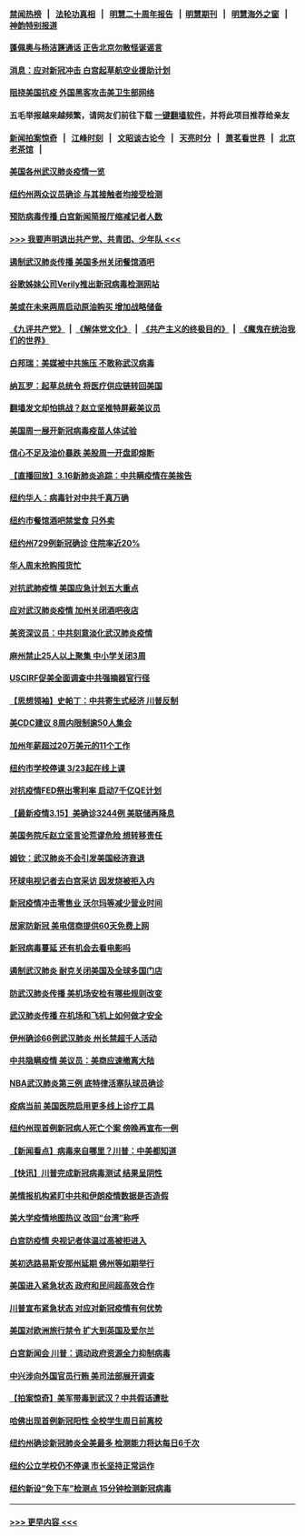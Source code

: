 #### [禁闻热榜](热点新闻.md?=0)  &nbsp;&nbsp;|&nbsp;&nbsp; [法轮功真相](https://github.com/gfw-breaker/truth/blob/master/README.md?=0) &nbsp;&nbsp;|&nbsp;&nbsp; [明慧二十周年报告](https://github.com/gfw-breaker/mh-reports/blob/master/README.md?=0) &nbsp;&nbsp;|&nbsp;&nbsp;[明慧期刊](https://github.com/gfw-breaker/mh-qikan) &nbsp;&nbsp;|&nbsp;&nbsp; [明慧海外之窗](https://github.com/gfw-breaker/mh-news/blob/master/README.md?=0) &nbsp;&nbsp;|&nbsp;&nbsp; [神韵特别报道](https://github.com/gfw-breaker/mh-news/blob/master/shenyun.md?=0)
#### [蓬佩奥与杨洁篪通话 正告北京勿散怪诞谣言](../pages/nsc412/n11945291.md?t=03170702) 
#### [消息：应对新冠冲击 白宫起草航空业援助计划](../pages/nsc412/n11945237.md?t=03170702) 
#### [阻挠美国抗疫 外国黑客攻击美卫生部网络](../pages/nsc412/n11945190.md?t=03170702) 
#### 五毛举报越来越频繁，请网友们前往下载 [一键翻墙软件](https://github.com/gfw-breaker/ssr-accounts)，并将此项目推荐给亲友
#### [新闻拍案惊奇](https://github.com/gfw-breaker/banned-news/blob/master/pages/link4.md) &nbsp;&nbsp;|&nbsp;&nbsp; [江峰时刻](https://github.com/gfw-breaker/banned-news/blob/master/pages/link4.md) &nbsp;&nbsp;|&nbsp;&nbsp; [文昭谈古论今](https://github.com/gfw-breaker/banned-news/blob/master/pages/link4.md) &nbsp;&nbsp;|&nbsp;&nbsp; [天亮时分](https://github.com/gfw-breaker/banned-news/blob/master/pages/link4.md) &nbsp;&nbsp;|&nbsp;&nbsp; [萧茗看世界](https://github.com/gfw-breaker/banned-news/blob/master/pages/link4.md) &nbsp;&nbsp;|&nbsp;&nbsp; [北京老茶馆](https://github.com/gfw-breaker/banned-news/blob/master/pages/link4.md) &nbsp;&nbsp;|&nbsp;&nbsp; 
#### [美国各州武汉肺炎疫情一览](../pages/nsc412/n11944066.md?t=03170702) 
#### [纽约州两众议员确诊 与其接触者均接受检测](../pages/nsc412/n11944930.md?t=03170702) 
#### [预防病毒传播 白宫新闻简报厅缩减记者人数](../pages/nsc412/n11945023.md?t=03170702) 
#### [>>> 我要声明退出共产党、共青团、少年队 <<<](https://github.com/begood0513/goodnews/blob/master/quit/letter.md) 
#### [遏制武汉肺炎传播 美国多州关闭餐馆酒吧](../pages/nsc412/n11944857.md?t=03170702) 
#### [谷歌姊妹公司Verily推出新冠病毒检测网站](../pages/nsc412/n11945017.md?t=03170702) 
#### [美或在未来两周启动原油购买 增加战略储备](../pages/nsc412/n11944956.md?t=03170702) 
#### [《九评共产党》](https://github.com/begood0513/9ping.md/blob/master/README.md) &nbsp;|&nbsp; [《解体党文化》](../../../../jtdwh.md/blob/master/README.md)  &nbsp;|&nbsp; [《共产主义的终极目的》](../../../../gczydzjmd.md/blob/master/README.md) &nbsp;|&nbsp; [《魔鬼在统治我们的世界》](../../../../mgztzwmdsj.md/blob/master/README.md) 
#### [白邦瑞：美媒被中共施压 不敢称武汉病毒](../pages/nsc412/n11944815.md?t=03170702) 
#### [纳瓦罗：起草总统令 将医疗供应链转回美国](../pages/nsc412/n11944808.md?t=03170702) 
#### [翻墙发文却怕挑战？赵立坚推特屏蔽美议员](../pages/nsc412/n11944758.md?t=03170702) 
#### [美国周一展开新冠病毒疫苗人体试验](../pages/nsc412/n11944761.md?t=03170702) 
#### [信心不足及油价暴跌 美股周一开盘即熔断](../pages/nsc412/n11944728.md?t=03170702) 
#### [【直播回放】3.16新肺炎追踪：中共瞒疫情在美挨告](../pages/nsc412/n11944429.md?t=03170702) 
#### [纽约华人：病毒针对中共千真万确](../pages/nsc412/n11942905.md?t=03170702) 
#### [纽约市餐馆酒吧禁堂食  只外卖](../pages/nsc412/n11943729.md?t=03170702) 
#### [纽约州729例新冠确诊  住院率近20%](../pages/nsc412/n11943724.md?t=03170702) 
#### [华人周末抢购囤货忙](../pages/nsc412/n11943687.md?t=03170702) 
#### [对抗武肺疫情 美国应急计划五大重点](../pages/nsc412/n11943193.md?t=03170702) 
#### [应对武汉肺炎疫情 加州关闭酒吧夜店](../pages/nsc412/n11943540.md?t=03170702) 
#### [美资深议员：中共刻意淡化武汉肺炎疫情](../pages/nsc412/n11943061.md?t=03170702) 
#### [麻州禁止25人以上聚集   中小学关闭3周](../pages/nsc412/n11943154.md?t=03170702) 
#### [USCIRF促美全面调查中共强摘器官行径](../pages/nsc412/n11942904.md?t=03170702) 
#### [【思想领袖】史帕丁：中共寄生式经济 川普反制](../pages/nsc412/n11805341.md?t=03170702) 
#### [美CDC建议 8周内限制逾50人集会](../pages/nsc412/n11942944.md?t=03170702) 
#### [加州年薪超过20万美元的11个工作](../pages/nsc412/n11919113.md?t=03170702) 
#### [纽约市学校停课   3/23起在线上课](../pages/nsc412/n11942804.md?t=03170702) 
#### [对抗疫情FED祭出零利率 启动7千亿QE计划](../pages/nsc412/n11942782.md?t=03170702) 
#### [【最新疫情3.15】美确诊3244例 美联储再降息](../pages/nsc412/n11940988.md?t=03170702) 
#### [美国务院斥赵立坚言论荒谬危险 想转移责任](../pages/nsc412/n11942518.md?t=03170702) 
#### [姆钦：武汉肺炎不会引发美国经济衰退](../pages/nsc412/n11942530.md?t=03170702) 
#### [环球电视记者去白宫采访 因发烧被拒入内](../pages/nsc412/n11942516.md?t=03170702) 
#### [新冠疫情冲击零售业 沃尔玛等减少营业时间](../pages/nsc412/n11942454.md?t=03170702) 
#### [居家防新冠 美电信商提供60天免费上网](../pages/nsc412/n11942457.md?t=03170702) 
#### [新冠病毒蔓延 还有机会去看电影吗](../pages/nsc412/n11942385.md?t=03170702) 
#### [遏制武汉肺炎 耐克关闭美国及全球多国门店](../pages/nsc412/n11942366.md?t=03170702) 
#### [防武汉肺炎传播 美机场安检有哪些规则改变](../pages/nsc412/n11939497.md?t=03170702) 
#### [武汉肺炎传播 在机场和飞机上如何做才安全](../pages/nsc412/n11928171.md?t=03170702) 
#### [伊州确诊66例武汉肺炎 州长禁超千人活动](../pages/nsc412/n11941564.md?t=03170702) 
#### [中共隐瞒疫情 美议员：美商应速撤离大陆](../pages/nsc412/n11941407.md?t=03170702) 
#### [NBA武汉肺炎第三例 底特律活塞队球员确诊](../pages/nsc412/n11941282.md?t=03170702) 
#### [疫病当前 美国医院启用更多线上诊疗工具](../pages/nsc412/n11941300.md?t=03170702) 
#### [纽约州现首例新冠病人死亡个案  傍晚再宣布一例](../pages/nsc412/n11941340.md?t=03170702) 
#### [【新闻看点】病毒来自哪里？川普：中美都知道](../pages/nsc412/n11940769.md?t=03170702) 
#### [【快讯】川普完成新冠病毒测试 结果呈阴性](../pages/nsc412/n11941045.md?t=03170702) 
#### [美情报机构紧盯中共和伊朗疫情数据是否造假](../pages/nsc412/n11940875.md?t=03170702) 
#### [美大学疫情地图热议 改回“台湾”称呼](../pages/nsc412/n11940365.md?t=03170702) 
#### [白宫防疫情 央视记者体温过高被拒进入](../pages/nsc412/n11940841.md?t=03170702) 
#### [美初选路易斯安那州延期 佛州等如期举行](../pages/nsc412/n11940614.md?t=03170702) 
#### [美国进入紧急状态 政府和民间超高效合作](../pages/nsc412/n11940720.md?t=03170702) 
#### [川普宣布紧急状态 对应对新冠疫情有何优势](../pages/nsc412/n11940632.md?t=03170702) 
#### [美国对欧洲旅行禁令 扩大到英国及爱尔兰](../pages/nsc412/n11940647.md?t=03170702) 
#### [白宫新闻会 川普：调动政府资源全力抑制病毒](../pages/nsc412/n11940558.md?t=03170702) 
#### [中兴涉向外国官员行贿 美司法部展开调查](../pages/nsc412/n11940378.md?t=03170702) 
#### [【拍案惊奇】美军带毒到武汉？中共假话遭批](../pages/nsc412/n11939240.md?t=03170702) 
#### [哈佛出现首例新冠阳性  全校学生周日前离校](../pages/nsc412/n11939759.md?t=03170702) 
#### [纽约州确诊新冠肺炎全美最多  检测能力将达每日6千次](../pages/nsc412/n11939581.md?t=03170702) 
#### [纽约公立学校仍不停课 市长坚持正常运作](../pages/nsc412/n11939557.md?t=03170702) 
#### [纽约新设“免下车”检测点  15分钟检测新冠病毒](../pages/nsc412/n11939513.md?t=03170702) 

----
#### [ >>> 更早内容 <<< ](../indexes/nsc412-earlier.md)
